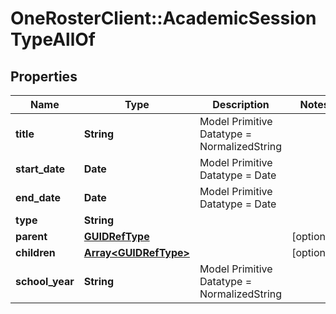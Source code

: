 # OneRosterClient::AcademicSessionTypeAllOf

## Properties
Name | Type | Description | Notes
------------ | ------------- | ------------- | -------------
**title** | **String** | Model Primitive Datatype &#x3D; NormalizedString | 
**start_date** | **Date** | Model Primitive Datatype &#x3D; Date | 
**end_date** | **Date** | Model Primitive Datatype &#x3D; Date | 
**type** | **String** |  | 
**parent** | [**GUIDRefType**](GUIDRefType.md) |  | [optional] 
**children** | [**Array&lt;GUIDRefType&gt;**](GUIDRefType.md) |  | [optional] 
**school_year** | **String** | Model Primitive Datatype &#x3D; NormalizedString | 

